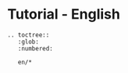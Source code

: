 Tutorial - English
==================

```{eval-rst}
.. toctree::
   :glob:
   :numbered:
   
   en/*
```
